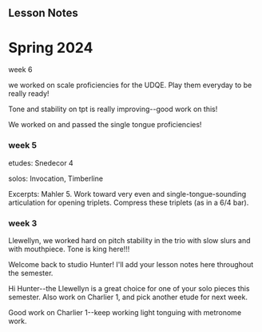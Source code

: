## Lesson Notes

# Spring 2024

week 6

we worked on scale proficiencies for the UDQE. Play them everyday to be really ready!

Tone and stability on tpt is really improving--good work on this!

We worked on and passed the single tongue proficiencies!&#x20;



### week 5

etudes: Snedecor 4

solos: Invocation, Timberline

Excerpts: Mahler 5. Work toward very even and single-tongue-sounding articulation for opening triplets. Compress these triplets (as in a 6/4 bar).&#x20;

### week 3

Llewellyn, we worked hard on pitch stability in the trio with slow slurs and with mouthpiece. Tone is king here!!!

Welcome back to studio Hunter! I'll add your lesson notes here throughout the semester.

Hi Hunter--the Llewellyn is a great choice for one of your solo pieces this semester. Also work on Charlier 1, and pick another etude for next week.

Good work on Charlier 1--keep working light tonguing with metronome work.